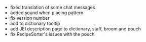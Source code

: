 - fixed translation of some chat messages
- added sound when placing pattern
- fix version number
- add <hold shift> to dictionary tooltip
- add JEI description page to dictionary, staff, broom and pouch
- fix RecipeSorter's issues with the pouch
